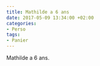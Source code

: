 ```yaml
---
title: Mathilde a 6 ans
date: 2017-05-09 13:34:00 +02:00
categories:
- Perso
tags:
- Panier
---
```


Mathilde a 6 ans.
